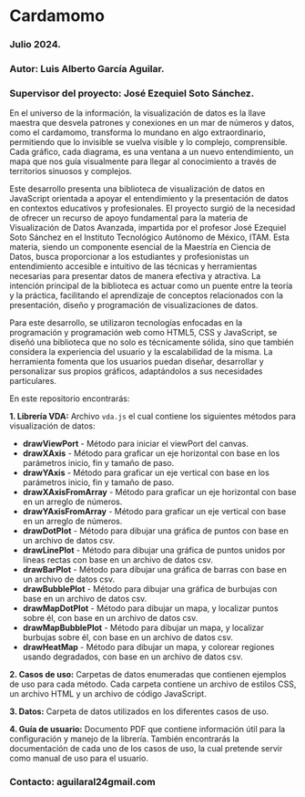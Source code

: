 # Cardamomo

### Julio 2024.
### Autor: Luis Alberto García Aguilar.
### Supervisor del proyecto: José Ezequiel Soto Sánchez.

En el universo de la información, la visualización de datos es la llave maestra que desvela patrones y conexiones en un mar de números y datos, como el cardamomo, transforma lo mundano en algo extraordinario, permitiendo que lo invisible se vuelva visible y lo complejo, comprensible. Cada gráfico, cada diagrama, es una ventana a un nuevo entendimiento, un mapa que nos guía visualmente para llegar al conocimiento a través de territorios sinuosos y complejos.

Este desarrollo presenta una biblioteca de visualización de datos en JavaScript orientada a apoyar el entendimiento y la presentación de datos en contextos educativos y profesionales. El proyecto surgió de la necesidad de ofrecer un recurso de apoyo fundamental para la materia de Visualización de Datos Avanzada, impartida por el profesor José Ezequiel Soto Sánchez en el Instituto Tecnológico Autónomo de México, ITAM. Esta materia, siendo un componente esencial de la Maestría en Ciencia de Datos, busca proporcionar a los estudiantes y profesionistas un entendimiento accesible e intuitivo de las técnicas y herramientas necesarias para presentar datos de manera efectiva y atractiva. La intención principal de la biblioteca es actuar como un puente entre la teoría y la práctica, facilitando el aprendizaje de conceptos relacionados con la presentación, diseño y programación de visualizaciones de datos.

Para este desarrollo, se utilizaron tecnologías enfocadas en la programación y programación web como HTML5, CSS y JavaScript, se diseñó una biblioteca que no solo es técnicamente sólida, sino que también considera la experiencia del usuario y la escalabilidad de la misma. La herramienta fomenta que los usuarios puedan diseñar, desarrollar y personalizar sus propios gráficos, adaptándolos a sus necesidades particulares.

En este repositorio encontrarás:

**1. Librería VDA:** Archivo `vda.js` el cual contiene los siguientes métodos para visualización de datos:
  * **drawViewPort** - Método para iniciar el viewPort del canvas.
  * **drawXAxis** - Método para graficar un eje horizontal con base en los parámetros inicio, fin y tamaño de paso.
  * **drawYAxis** - Método para graficar un eje vertical con base en los parámetros inicio, fin y tamaño de paso.
  * **drawXAxisFromArray** - Método para graficar un eje horizontal con base en un arreglo de números.
  * **drawYAxisFromArray** - Método para graficar un eje vertical con base en un arreglo de números.
  * **drawDotPlot** - Método para dibujar una gráfica de puntos con base en un archivo de datos csv.
  * **drawLinePlot** - Método para dibujar una gráfica de puntos unidos por líneas rectas con base en un archivo de datos csv.
  * **drawBarPlot** - Método para dibujar una gráfica de barras con base en un archivo de datos csv.
  * **drawBubblePlot** - Método para dibujar una gráfica de burbujas con base en un archivo de datos csv.
  * **drawMapDotPlot** - Método para dibujar un mapa, y localizar puntos sobre él, con base en un archivo de datos csv.
  * **drawMapBubblePlot** - Método para dibujar un mapa, y localizar burbujas sobre él, con base en un archivo de datos csv.
  * **drawHeatMap** - Método para dibujar un mapa, y colorear regiones usando degradados, con base en un archivo de datos csv.

**2. Casos de uso:** Carpetas de datos enumeradas que contienen ejemplos de uso para cada método. Cada carpeta contiene un archivo de estilos CSS, un archivo HTML y un archivo de código JavaScript.

**3. Datos:** Carpeta de datos utilizados en los diferentes casos de uso.

**4. Guía de usuario:** Documento PDF que contiene información útil para la configuración y manejo de la librería. También encontrarás la documentación de cada uno de los casos de uso, la cual pretende servir como manual de uso para el usuario.

### Contacto: aguilaral24gmail.com
